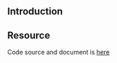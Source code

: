 ## Introduction

## Resource

Code source and document is [here](https://github.com/kcl-lang/artifacthub/tree/main/disallow-image-repos)
